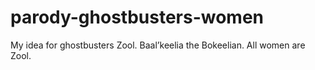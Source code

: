 # parody-ghostbusters-women
My idea for ghostbusters Zool. Baal’keelia the Bokeelian. All women are Zool.
